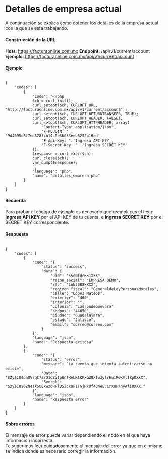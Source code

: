 # Detalles de empresa actual

A continuación se explica como obtener los detalles de la empresa actual con la que se está trabajando.

#### Construcción de la URL

**Host**: https://facturaonline.com.mx
**Endpoint**:  /api/v1/current/account
**Ejemplo**:  https://facturaonline.com.mx/api/v1/current/account


#### Ejemplo

```

{
    "codes": [
        {
            "code": "<?php
            $ch = curl_init();
            curl_setopt($ch, CURLOPT_URL, "http://facturaonline.com.mx/api/v1/current/account");
            curl_setopt($ch, CURLOPT_RETURNTRANSFER, TRUE);
            curl_setopt($ch, CURLOPT_HEADER, FALSE);
            curl_setopt($ch, CURLOPT_HTTPHEADER, array(
                "Content-Type: application/json",
                "F-PLUGIN: " . '9d4095c8f7ed5785cb14c0e3b033eeb8252416ed',
                "F-Api-Key: ".'Ingresa API KEY',
                "F-Secret-Key: " .'Ingresa SECRET KEY'
            ));
            $response = curl_exec($ch);
            curl_close($ch);
            var_dump($response);
            ",
            "language": "php",
            "name": "detalles_empresa.php"
        }
    ]
}

```


#### Recuerda

Para probar el código de ejemplo es necesario que reemplaces el texto  **Ingresa API KEY**  por el API KEY de tu cuenta, e **Ingresa SECRET KEY**  por el SECRET KEY correspondiente.


#### Respuesta

```

{
    "codes": [
        {
            "code": "{
                "status": "success",
                "data": {
                    "uid": "55c0fdc651XXX",
                    "razon_social": "EMPRESA DEMO",
                    "rfc": "LAN7008XXXX",
                    "regimen_fiscal": "GeneraldeLeyPersonasMorales",
                    "calle": "Lopez Mateos",
                    "exterior": "400",
                    "interior": "",
                    "colonia": "LadróndeGuevara",
                    "codpos": "44650",
                    "ciudad": "Guadalajara",
                    "estado": "Jalisco",
                    "email": "correo@correo.com"
                }
            }",
            "language": "json",
            "name": "Respuesta exitosa"
        },
        {
            "code": "{
                "status": "error",
                "message": "La cuenta que intenta autenticarse no existe",
                "Data": "$2y$10$dnOV7qC7ZrD1CZitpUnTReLKtKPxG29XfwZylrEuiR0KVl18pOXXX",
                "Secret": "$2y$10$6ZN4aX5UExwz6HFlDSZcxOF1TGjHx8f40neE.CrXHHahyAfi8XXX."
            }",
            "language": "json",
            "name": "Respuesta error"
        }
    ]
}

```


#### Sobre errores

El mensaje de error puede variar dependiendo el nodo en el que haya información incorrecta.  
Te sugerimos leer cuidadosamente el mensaje del error ya que en el mismo se indica donde es necesario corregir la información.
